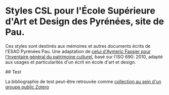 # Styles CSL pour l'École Supérieure d'Art et Design des Pyrénées, site de Pau.

Ces styles sont destinés aux mémoires et autres documents écrits de l'ESAD Pyrénées Pau. Une adaptation de [celui d'Aymeric Fassier pour l'Inventaire général du patrimoine culturel](https://github.com/Emic37/igpc-zotero-styles), basé sur l'ISO 690: 2010, adapté aux usages et particularités d'un écrit en école d'art et design.

## Test

La bibliographie de test peut-être retrouvée comme [collection au sein d'un groupe public Zotero](https://www.zotero.org/groups/6267829/esadpau-test-biblio/collections/3XTQA2SH)